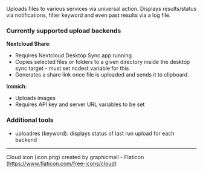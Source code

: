 Uploads files to various services via universal action. 
Displays results/status via notifications, filter keyword and even past results via a log file.

### Currently supported upload backends

**Nextcloud Share**:
- Requires Nextcloud Desktop Sync app running
- Copies selected files or folders to a given directory inside the desktop sync target - must set ncdest variable for this
- Generates a share link once file is uploaded and sends it to clipboard.


**Immich**:
- Uploads images 
- Requires API key and server URL variables to be set


### Additional tools
- uploadres (keyword): displays status of last run upload for each backend

---

Cloud icon (icon.png) created by graphicmall - Flaticon (https://www.flaticon.com/free-icons/cloud)